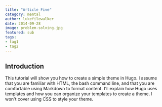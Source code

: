 ```yaml
---
title: "Article Five"
category: mental
author: lukefilewalker
date: 2014-09-28
image: problem-solving.jpg
featured: sub
tags:
- tag1
- tag2
---
```


## Introduction

This tutorial will show you how to create a simple theme in Hugo. I assume that you are familiar with HTML, the bash command line, and that you are comfortable using Markdown to format content. I'll explain how Hugo uses templates and how you can organize your templates to create a theme. I won't cover using CSS to style your theme.

